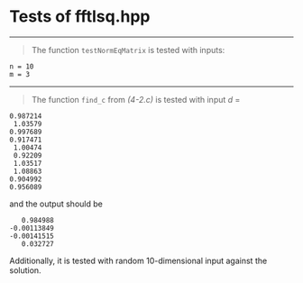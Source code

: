 # Tests of fftlsq.hpp

***
> The function `testNormEqMatrix` is tested with inputs:
```
n = 10
m = 3
```

***
> The function `find_c` from _(4-2.c)_ is tested with input $d$ = 
```
0.987214
 1.03579
0.997689
0.917471
 1.00474
 0.92209
 1.03517
 1.08863
0.904992
0.956089
```
and the output should be 
```
   0.984988
-0.00113849
-0.00141515
   0.032727
```
Additionally, it is tested with random 10-dimensional input against the solution.
